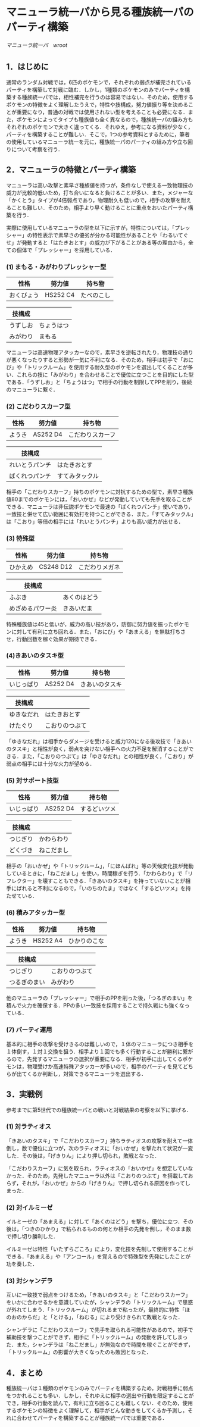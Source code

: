 # マニューラ統一パから見る種族統一パのパーティ構築

###### マニューラ統一パ　wroot

## 1．はじめに

通常のランダム対戦では，6匹のポケモンで，それぞれの弱点が補完されているパーティを構築して対戦に臨む．しかし，1種類のポケモンのみでパーティを構築する種族統一パでは，相性補完を行うのは容易ではない．そのため，使用するポケモンの特徴をよく理解したうえで，特性や技構成，努力値振り等を決めることが重要になり，普通の対戦では使用されない型を考えることも必要になる．また，ポケモンによってタイプも種族値も全く異なるので，種族統一パの組み方もそれぞれのポケモンで大きく違ってくる．それゆえ，参考になる資料が少なく，パーティを構築することが難しい．そこで，1つの参考資料とするために，筆者の使用しているマニューラ統一を元に，種族統一パのパーティの組み方や立ち回りについて考察を行う．

## 2．マニューラの特徴とパーティ構築

マニューラは高い攻撃と素早さ種族値を持つが，条件なしで使える一致物理技の威力が比較的低いため，打ち合いになると負けることが多い．また，メジャーな「かくとう」タイプが4倍弱点であり，物理耐久も低いので，相手の攻撃を耐えることも難しい．そのため，相手より早く動けることに重点をおいたパーティ構築を行う．

実際に使用しているマニューラの型を以下に示すが，特性については，「プレッシャー」の特性表示で素早さの優劣が分かる可能性があることや「わるいてぐせ」が発動すると「はたきおとす」の威力が下がることがある等の理由から，全ての個体で「プレッシャー」を採用している．

### (1) まもる・みがわりプレッシャー型

| 性格       | 努力値   | 持ち物     |
| ---------- | -------- | ---------- |
| おくびょう | HS252 C4 | たべのこし |

| 技構成   ||
| -------- | ---------- |
| うずしお | ちょうはつ |
| みがわり | まもる     |

マニューラは高速物理アタッカーなので，素早さを逆転されたり，物理技の通りが悪くなったりすると形勢が一気に不利になる．そのため，相手は初手で「おにび」や「トリックルーム」を使用する耐久型のポケモンを選出してくることが多い．これらの技に「みがわり」を合わせることで優位に立つことを目的にした型である．「うずしお」と「ちょうはつ」で相手の行動を制限してPPを削り，後続のマニューラに繋ぐ．

### (2) こだわりスカーフ型

| 性格       | 努力値   | 持ち物     |
| ---------- | -------- | ---------- |
| ようき | AS252 D4 | こだわりスカーフ |

| 技構成         ||
| -------------- | -------------- |
| れいとうパンチ | はたきおとす   |
| ばくれつパンチ | すてみタックル |

相手の「こだわりスカーフ」持ちのポケモンに対抗するための型で，素早さ種族値80までのポケモンには，「おいかぜ」などが発動していても先手を取ることができる．マニューラは非伝説ポケモンで最速の「ばくれつパンチ」使いであり，一致技と併せて広い範囲に有効打を持つことができる．また，「すてみタックル」は「こおり」等倍の相手には「れいとうパンチ」よりも高い威力が出せる．

### (3) 特殊型

| 性格       | 努力値   | 持ち物     |
| ---------- | -------- | ---------- |
| ひかえめ | CS248 D12 | こだわりメガネ |

| 技構成         ||
| ---------------- | ------------ |
| ふぶき           | あくのはどう |
| めざめるパワー炎 | きあいだま   |

特殊種族値は45と低いが，威力の高い技があり，防御に努力値を振ったポケモンに対して有利に立ち回れる．また，「おにび」や「あまえる」を無駄打ちさせ，行動回数を稼ぐ効果が期待できる．

### (4)きあいのタスキ型

| 性格       | 努力値   | 持ち物     |
| ---------- | -------- | ---------- |
| いじっぱり | AS252 D4 | きあいのタスキ |

| 技構成         ||
| ---------------- | ------------ |
| ゆきなだれ | はたきおとす   |
| けたぐり   | こおりのつぶて |

「ゆきなだれ」は相手からダメージを受けると威力120になる後攻技で「きあいのタスキ」と相性が良く，弱点を突けない相手への火力不足を解消することができる．また，「こおりのつぶて」は「ゆきなだれ」との相性が良く，「こおり」が弱点の相手には十分な火力が望める．

### (5) 対サポート技型

| 性格       | 努力値   | 持ち物     |
| ---------- | -------- | ---------- |
| いじっぱり | AS252 D4 | するどいツメ |

| 技構成         ||
| ---------------- | ------------ |
| つじぎり | かわらわり |
| どくづき | ねこだまし |

相手の「おいかぜ」や「トリックルーム」，「にほんばれ」等の天候変化技が発動しているときに，「ねこだまし」を使い，時間稼ぎを行う．「かわらわり」で「リフレクター」を壊すこともできる．「きあいのタスキ」を持っていないことが相手にばれると不利になるので，「いのちのたま」ではなく「するどいツメ」を持たせている．

### (6) 積みアタッカー型

| 性格       | 努力値   | 持ち物     |
| ---------- | -------- | ---------- |
| ようき | HS252 A4 | ひかりのこな |

| 技構成         ||
| ---------------- | ------------ |
| つじぎり     | こおりのつぶて |
| つるぎのまい | みがわり       |

他のマニューラの「プレッシャー」で相手のPPを削った後，「つるぎのまい」を積んで火力を確保する．PPの多い一致技を採用することで持久戦にも強くなっている．

### (7) パーティ運用

基本的に相手の攻撃を受けきるのは難しいので，１体のマニューラにつき相手を１体倒す，１対１交換を狙う．相手より１回でも多く行動することが勝利に繋がるので，先発するマニューラの選択が重要になる．相手が初手に出してくるポケモンは，物理受けか高速特殊アタッカーが多いので，相手のパーティを見てどちらが出てくるか判断し，対策できるマニューラを選出する．

## 3．実戦例

参考までに第5世代での種族統一パとの戦いと対戦結果の考察を以下に挙げる．

### (1) 対ラティオス

「きあいのタスキ」で「こだわりスカーフ」持ちラティオスの攻撃を耐えて一体倒し，数で優位に立つが，次のラティオスに「おいかぜ」を撃たれて状況が一変した．その後は，「げきりん」により押し切られ，敗戦となった．

「こだわりスカーフ」に気を取られ，ラティオスの「おいかぜ」を想定していなかった．そのため，先発したマニューラ以外は「こおりのつぶて」を搭載しておらず，それが，「おいかぜ」からの「げきりん」で押し切られる原因を作ってしまった．

### (2) 対イルミーゼ

イルミーゼの「あまえる」に対して「あくのはどう」を撃ち，優位に立つ．その後は，「つきのひかり」で粘られるものの何とか相手の先発を倒し，そのまま数で押し切り勝利した．

イルミーゼは特性「いたずらごころ」により，変化技を先制して使用することができる．「あまえる」や「アンコール」を覚えるので特殊型を先発にしたことが功を奏した．

### (3) 対シャンデラ

互いに一致技で弱点をつけるため，「きあいのタスキ」と「こだわりスカーフ」をいかに合わせるかを意識していたが，シャンデラの「トリックルーム」で思惑が外れてしまう．「トリックルーム」が切れるまで粘ったが，最終的に特性「ほのおのからだ」と「とける」，「ねむる」により受けきられて敗戦となった．

シャンデラに「こだわりスカーフ」で先手を取られる可能性があるので，初手で補助技を撃つことができず，相手に「トリックルーム」の発動を許してしまった．また，シャンデラは「ねこだまし」が無効なので時間を稼ぐことができず，「トリックルーム」の影響が大きくなったのも敗因となった．

## 4．まとめ

種族統一パは１種類のポケモンのみでパーティを構築するため，対戦相手に弱点をつかれることも多い．しかし，それゆえに相手の選出や行動を限定することができ，相手の行動を読んで，有利に立ち回ることも難しくない．そのため，使用するポケモンの特徴をよく理解して，相手がどんな動きをしてくるか予測し，それに合わせてパーティを構築することが種族統一パでは重要である．
